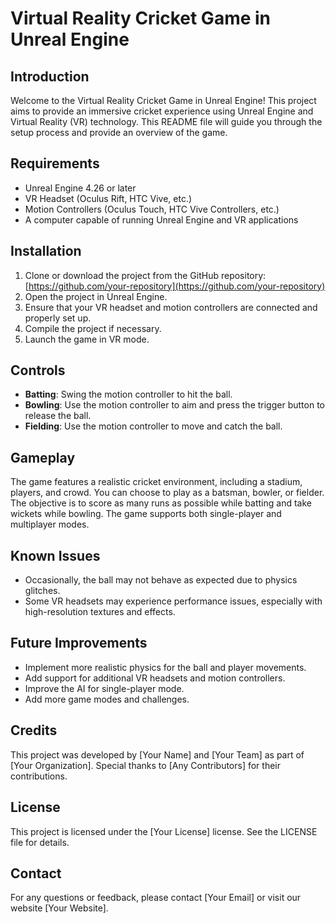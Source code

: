 # Virtual Reality Cricket Game in Unreal Engine

## Introduction

Welcome to the Virtual Reality Cricket Game in Unreal Engine! This project aims to provide an immersive cricket experience using Unreal Engine and Virtual Reality (VR) technology. This README file will guide you through the setup process and provide an overview of the game.

## Requirements

- Unreal Engine 4.26 or later
- VR Headset (Oculus Rift, HTC Vive, etc.)
- Motion Controllers (Oculus Touch, HTC Vive Controllers, etc.)
- A computer capable of running Unreal Engine and VR applications

## Installation

1. Clone or download the project from the GitHub repository: [https://github.com/your-repository](https://github.com/your-repository)
2. Open the project in Unreal Engine.
3. Ensure that your VR headset and motion controllers are connected and properly set up.
4. Compile the project if necessary.
5. Launch the game in VR mode.

## Controls

- **Batting**: Swing the motion controller to hit the ball.
- **Bowling**: Use the motion controller to aim and press the trigger button to release the ball.
- **Fielding**: Use the motion controller to move and catch the ball.

## Gameplay

The game features a realistic cricket environment, including a stadium, players, and crowd. You can choose to play as a batsman, bowler, or fielder. The objective is to score as many runs as possible while batting and take wickets while bowling. The game supports both single-player and multiplayer modes.

## Known Issues

- Occasionally, the ball may not behave as expected due to physics glitches.
- Some VR headsets may experience performance issues, especially with high-resolution textures and effects.

## Future Improvements

- Implement more realistic physics for the ball and player movements.
- Add support for additional VR headsets and motion controllers.
- Improve the AI for single-player mode.
- Add more game modes and challenges.

## Credits

This project was developed by [Your Name] and [Your Team] as part of [Your Organization]. Special thanks to [Any Contributors] for their contributions.

## License

This project is licensed under the [Your License] license. See the LICENSE file for details.

## Contact

For any questions or feedback, please contact [Your Email] or visit our website [Your Website].

